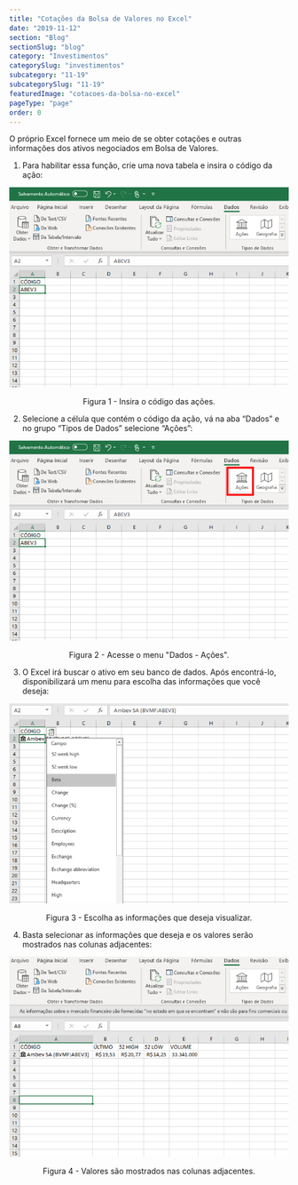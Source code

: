 ```yaml
---
title: "Cotações da Bolsa de Valores no Excel"
date: "2019-11-12"
section: "Blog"
sectionSlug: "blog"
category: "Investimentos"
categorySlug: "investimentos"
subcategory: "11-19"
subcategorySlug: "11-19"
featuredImage: "cotacoes-da-bolsa-no-excel"
pageType: "page"
order: 0
---
```



O próprio Excel fornece um meio de se obter cotações e outras informações dos ativos negociados em Bolsa de Valores.

1. Para habilitar essa função, crie uma nova tabela e insira o código da ação:


![insira o código da Ação](./img/excel-stock-quotes-001.jpg)

<p class="legenda" style="text-align:center">Figura 1 - Insira o código das ações.</p>

2. Selecione a célula que contém o código da ação, vá na aba “Dados” e no grupo “Tipos de Dados” selecione “Ações”:

![insira o código da Ação](./img/excel-stock-quotes-002.jpg)

<p class="legenda" style="text-align:center">Figura 2 - Acesse o menu "Dados - Ações".</p>

3. O Excel irá buscar o ativo em seu banco de dados. Após encontrá-lo, disponibilizará um menu para escolha das informações que você deseja:

![insira o código da Ação](./img/excel-stock-quotes-003.jpg)

<p class="legenda" style="text-align:center">Figura 3 - Escolha as informações que deseja visualizar.</p>

4. Basta selecionar as informações que deseja e os valores serão mostrados nas colunas adjacentes:

![insira o código da Ação](./img/excel-stock-quotes-004.jpg)

<p class="legenda" style="text-align:center">Figura 4 - Valores são mostrados nas colunas adjacentes.</p>

